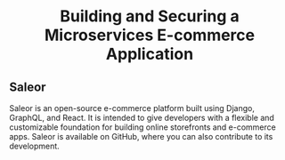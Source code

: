 <div align="center">
  <h1>Building and Securing a Microservices E-commerce Application</h1>
</div>
<div>
  <h2>Saleor</h2>
</div>
Saleor is an open-source e-commerce platform built using Django, GraphQL, and React. It is intended to give developers with a flexible and customizable foundation for building online storefronts and e-commerce apps. Saleor is available on GitHub, where you can also contribute to its development.
